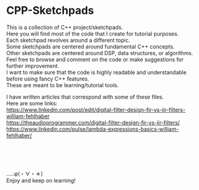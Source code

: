 # CPP-Sketchpads

This is a collection of C++ project/sketchpads.<br/>
Here you will find most of the code that I create for tutorial purposes.<br/>
Each sketchpad revolves around a different topic.<br/>
Some sketchpads are centered around fundamental C++ concepts.<br/>
Other sketchpads are centered around DSP, data structures, or algorithms.<br/>
Feel free to browse and comment on the code or make suggestions for further improvement.<br/>
I want to make sure that the code is highly readable and understandable before using fancy C++ features.<br/>
These are meant to be learning/tutorial tools.<br/>

I have written articles that correspond with some of these files.<br/>
Here are some links:<br/>
https://www.linkedin.com/post/edit/digital-filter-design-fir-vs-iir-filters-william-fehlhaber <br/>
https://theaudioprogrammer.com/digital-filter-design-fir-vs-iir-filters/  <br/>
https://www.linkedin.com/pulse/lambda-expressions-basics-william-fehlhaber/ <br/>
<br/>
<br/>
<br/>
<br/>

.....φ(・∀・＊) <br/>
Enjoy and keep on learning! <br/>

